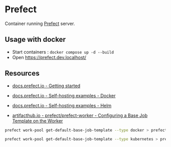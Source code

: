 # Prefect

Container running [Prefect](https://hub.docker.com/r/prefecthq/prefect) server.

## Usage with docker

* Start containers : `docker compose up -d --build`
* Open https://prefect.dev.localhost/

## Resources

* [docs.prefect.io - Getting started](https://docs.prefect.io/v3/get-started)
* [docs.prefect.io - Self-hosting examples - Docker](https://docs.prefect.io/v3/manage/server/examples/docker)
* [docs.prefect.io - Self-hosting examples - Helm](https://docs.prefect.io/v3/manage/server/examples/helm)

* [artifacthub.io - prefect/prefect-worker - Configuring a Base Job Template on the Worker](https://artifacthub.io/packages/helm/prefect/prefect-worker#configuring-a-base-job-template-on-the-worker)

```bash
prefect work-pool get-default-base-job-template --type docker > prefect/img/prefect-worker/base-job-template.json

prefect work-pool get-default-base-job-template --type kubernetes > prefect/helm/prefect-worker/base-job-template.json
```

